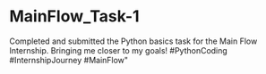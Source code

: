# MainFlow_Task-1
Completed and submitted the Python basics task for the Main Flow Internship. Bringing me closer to my goals! #PythonCoding #InternshipJourney #MainFlow"

